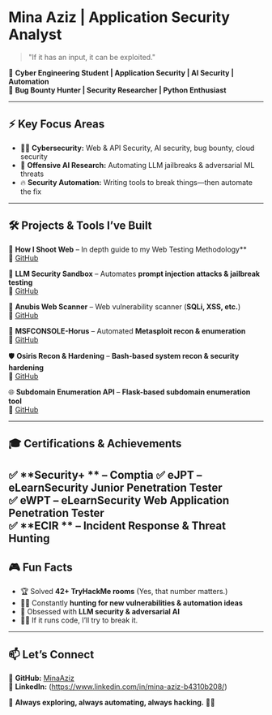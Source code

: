 #  Mina Aziz | Application Security Analyst

> "If it has an input, it can be exploited."  

🔹 **Cyber Engineering Student | Application Security | AI Security | Automation**  
🔹 **Bug Bounty Hunter | Security Researcher | Python Enthusiast**  

---

## ⚡ **Key Focus Areas**
- 🏴‍☠️ **Cybersecurity:** Web & API Security, AI security, bug bounty, cloud security  
- 🤖 **Offensive AI Research:** Automating LLM jailbreaks & adversarial ML threats  
- 🔥 **Security Automation:** Writing tools to break things—then automate the fix  

---

## 🛠 **Projects & Tools I’ve Built**
🚀 **How I Shoot Web** – In depth guide to my Web Testing Methodology**  
📌 [GitHub](https://github.com/minaaziz9/How-I-shoot-Web)  

🚀 **LLM Security Sandbox** – Automates **prompt injection attacks & jailbreak testing**  
📌 [GitHub](https://github.com/minaaziz9/LLM-Security-Sandbox)  

🔎 **Anubis Web Scanner** – Web vulnerability scanner (**SQLi, XSS, etc.**)  
📌 [GitHub](https://github.com/minaaziz9/Anubis-webscanner)  

🎯 **MSFCONSOLE-Horus** – Automated **Metasploit recon & enumeration**  
📌 [GitHub](https://github.com/minaaziz9/MSFCONSOLE-Horus)  

🛡 **Osiris Recon & Hardening** – **Bash-based system recon & security hardening**  
📌 [GitHub](https://github.com/minaaziz9/osiris_recon_harden.sh)  

🌐 **Subdomain Enumeration API** – **Flask-based subdomain enumeration tool**  
📌 [GitHub](https://github.com/minaaziz9/subdomain-enum-tool)  

---

## 🎓 **Certifications & Achievements**
✅ **Security+ ** – Comptia
✅ **eJPT** – eLearnSecurity Junior Penetration Tester  
✅ **eWPT** – eLearnSecurity Web Application Penetration Tester  
✅ **ECIR ** – Incident Response & Threat Hunting    
---

## 🎮 **Fun Facts**
- 🏆 Solved **42+ TryHackMe rooms** (Yes, that number matters.)  
- 🕵️‍♂️ Constantly **hunting for new vulnerabilities & automation ideas**  
- 🤖 Obsessed with **LLM security & adversarial AI**  
- 🏴‍☠️ If it runs code, I’ll try to break it.  

---

## 📫 **Let’s Connect**
📌 **GitHub:** [MinaAziz](https://github.com/minaaziz9)  
📌 **LinkedIn:**  (https://www.linkedin.com/in/mina-aziz-b4310b208/)


🚀 **Always exploring, always automating, always hacking.** 🏴‍☠️  
